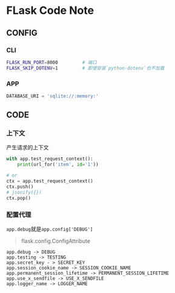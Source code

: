 FLask Code Note
===============

CONFIG
------

### CLI

``` sh
FLASK_RUN_PORT=8000         # 端口
FLASK_SKIP_DOTENV=1         # 即使安装`python-dotenv`也不加载
```

### APP

``` python
DATABASE_URI = 'sqlite://:memory:'
```

CODE
----

### 上下文

产生请求的上下文

``` python
with app.test_request_context():
    print(url_for('item', id='1'))

# or
ctx = app.test_request_context()
ctx.push()
# jsonify({})
ctx.pop()
```

### 配置代理

`app.debug`就是`app.config['DEBUG']`

> flask.config.ConfigAttribute

    app.debug -> DEBUG
    app.testing -> TESTING
    app.secret_key - > SECRET_KEY
    app.session_cookie_name -> SESSION_COOKIE_NAME
    app.permanent_session_lifetime -> PERMANENT_SESSION_LIFETIME
    app.use_x_sendfile -> USE_X_SENDFILE
    app.logger_name -> LOGGER_NAME
